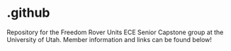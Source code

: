# .github
Repository for the Freedom Rover Units ECE Senior Capstone group at the University of Utah. Member information and links can be found below!
